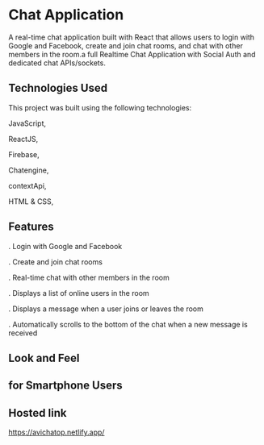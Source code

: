 # Chat Application

A real-time chat application built with React that allows users to login with Google and Facebook, create and join chat rooms, and chat with other members in the room.a full Realtime Chat Application with Social Auth and dedicated chat APIs/sockets.

## Technologies Used

This project was built using the following
technologies:

JavaScript,

ReactJS,

Firebase,

Chatengine,

contextApi,

HTML & CSS,

## Features

. Login with Google and Facebook

. Create and join chat rooms

. Real-time chat with other members in the room

. Displays a list of online users in the room

. Displays a message when a user joins or leaves the room

. Automatically scrolls to the bottom of the chat when a new message is received

## Look and Feel

## for Smartphone Users

## Hosted link

https://avichatop.netlify.app/
